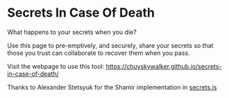 # Secrets In Case Of Death

What happens to your secrets when you die? 

Use this page to pre-emptively, and securely, share your secrets so that 
those you trust can collaborate to recover them when you pass.

Visit the webpage to use this tool: https://chuyskywalker.github.io/secrets-in-case-of-death/

Thanks to Alexander Stetsyuk for the Shamir implementation in [secrets.js](https://github.com/amper5and/secrets.js)
